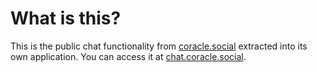# What is this?

This is the public chat functionality from [coracle.social](https://coracle.social) extracted into its own application. You can access it at [chat.coracle.social](https://chat.coracle.social).
